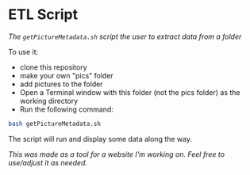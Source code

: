# ETL Script

_The `getPictureMetadata.sh` script the user to extract data from a folder_

To use it:

- clone this repository
- make your own "pics" folder
- add pictures to the folder
- Open a Terminal window with this folder (not the pics folder) as the working directory
- Run the following command:

```bash
bash getPictureMetadata.sh
```

The script will run and display some data along the way.

_This was made as a tool for a website I'm working on._
_Feel free to use/adjust it as needed._
